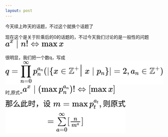 ```yaml
---
layout: post
---
```

今天续上昨天的话题，不过这个就换个话题了

现在这个是关于阶乘后的0的话题的，不过今天我们讨论的是一般性的问题![](/assets/img/q.svg)

很明显，我们把一个数q，写成![](/assets/img/prime.svg)时,原式=![](/assets/img/newque.svg)

![](/assets/img/real&#32;problem.svg)